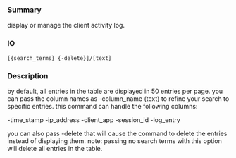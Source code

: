 ### Summary ###

display or manage the client activity log.

### IO ###

```[{search_terms} {-delete}]/[text]```

### Description ###

by default, all entries in the table are displayed in 50 entries per page. you can pass the column names as -column_name (text) to refine your search to specific entries. this command can handle the following columns:

-time_stamp
-ip_address
-client_app
-session_id
-log_entry

you can also pass -delete that will cause the command to delete the entries instead of displaying them. note: passing no search terms with this option will delete all entries in the table.